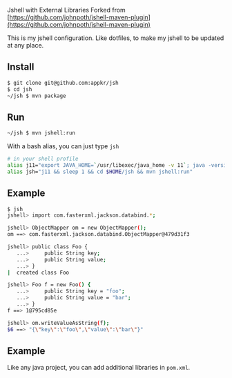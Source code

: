 Jshell with External Libraries
Forked from [https://github.com/johnpoth/jshell-maven-plugin](https://github.com/johnpoth/jshell-maven-plugin)


This is my jshell configuration. Like dotfiles, to make my jshell to be updated at any place.

## Install

```bash
$ git clone git@github.com:appkr/jsh
$ cd jsh
~/jsh $ mvn package
```

## Run

```bash
~/jsh $ mvn jshell:run
```

With a bash alias, you can just type `jsh`

```bash
# in your shell profile
alias j11="export JAVA_HOME=`/usr/libexec/java_home -v 11`; java -version"
alias jsh="j11 && sleep 1 && cd $HOME/jsh && mvn jshell:run"
```

## Example

```bash
$ jsh
jshell> import com.fasterxml.jackson.databind.*;

jshell> ObjectMapper om = new ObjectMapper();
om ==> com.fasterxml.jackson.databind.ObjectMapper@479d31f3

jshell> public class Foo {
   ...>     public String key;
   ...>     public String value;
   ...> }
|  created class Foo

jshell> Foo f = new Foo() {
   ...>     public String key = "foo";
   ...>     public String value = "bar";
   ...> }
f ==> 1@795cd85e

jshell> om.writeValueAsString(f);
$6 ==> "{\"key\":\"foo\",\"value\":\"bar\"}"
```

## Example

Like any java project, you can add additional libraries in `pom.xml`.
